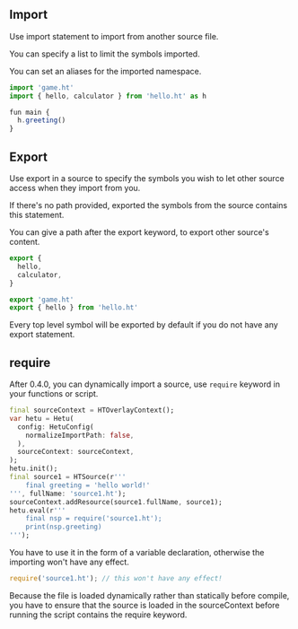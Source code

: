 ## Import

Use import statement to import from another source file.

You can specify a list to limit the symbols imported.

You can set an aliases for the imported namespace.

```javascript
import 'game.ht'
import { hello, calculator } from 'hello.ht' as h

fun main {
  h.greeting()
}
```

## Export

Use export in a source to specify the symbols you wish to let other source access when they import from you.

If there's no path provided, exported the symbols from the source contains this statement.

You can give a path after the export keyword, to export other source's content.

```javascript
export {
  hello,
  calculator,
}

export 'game.ht'
export { hello } from 'hello.ht'
```

Every top level symbol will be exported by default if you do not have any export statement.

## require

After 0.4.0, you can dynamically import a source, use `require` keyword in your functions or script.

```dart
final sourceContext = HTOverlayContext();
var hetu = Hetu(
  config: HetuConfig(
    normalizeImportPath: false,
  ),
  sourceContext: sourceContext,
);
hetu.init();
final source1 = HTSource(r'''
    final greeting = 'hello world!'
''', fullName: 'source1.ht');
sourceContext.addResource(source1.fullName, source1);
hetu.eval(r'''
    final nsp = require('source1.ht');
    print(nsp.greeting)
''');
```

You have to use it in the form of a variable declaration, otherwise the importing won't have any effect.

```javascript
require('source1.ht'); // this won't have any effect!
```

Because the file is loaded dynamically rather than statically before compile, you have to ensure that the source is loaded in the sourceContext before running the script contains the require keyword.
